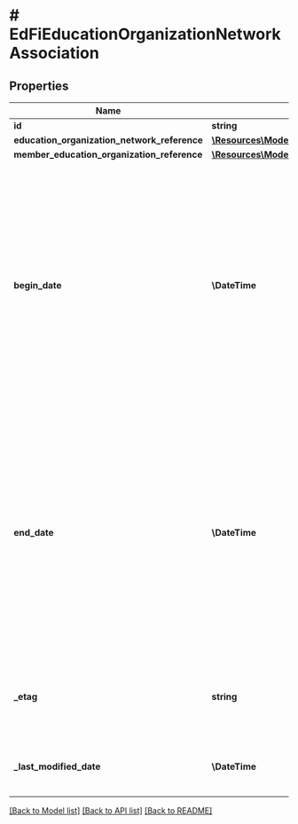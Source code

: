 # # EdFiEducationOrganizationNetworkAssociation

## Properties

Name | Type | Description | Notes
------------ | ------------- | ------------- | -------------
**id** | **string** |  | [optional]
**education_organization_network_reference** | [**\Resources\Model\EdFiEducationOrganizationNetworkReference**](EdFiEducationOrganizationNetworkReference.md) |  |
**member_education_organization_reference** | [**\Resources\Model\EdFiEducationOrganizationReference**](EdFiEducationOrganizationReference.md) |  |
**begin_date** | **\DateTime** | The date on which the education organization joined this network.  Note: Date interpretation may vary. Ed-Fi recommends inclusive dates, but states may define dates as inclusive or exclusive. For calculations, align with local guidelines. | [optional]
**end_date** | **\DateTime** | The date on which the education organization left this network.  Note: Date interpretation may vary. Ed-Fi recommends inclusive dates, but states may define dates as inclusive or exclusive. For calculations, align with local guidelines. | [optional]
**_etag** | **string** | A unique system-generated value that identifies the version of the resource. | [optional]
**_last_modified_date** | **\DateTime** | The date and time the resource was last modified. | [optional]

[[Back to Model list]](../../README.md#models) [[Back to API list]](../../README.md#endpoints) [[Back to README]](../../README.md)
